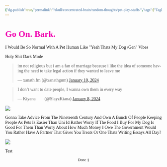 ```yaml
---
{"dg-publish":true,"permalink":"/skull/concentrated-brain/random-thoughts/pet-play-stuffs/","tags":["Tagless"],"noteIcon":""}
---
```


<style id="Force_Custom_Fonts" type="text/css">@font-face{font-style:normal;font-family:"Merriweather";src:local("Merriweather")}@font-face{font-style:bolder;font-family:"Merriweather";src:local("Merriweather")}@font-face{font-style:normal;font-family:"Merriweather";src:local("Merriweather");unicode-range:U+0-FF,U+2E80-9FFF,U+F900-FAFF,U+FE30-FE4F,U+20000-2FA1F}@font-face{font-style:bolder;font-family:"Merriweather";src:local("Merriweather");unicode-range:U+0-FF,U+2E80-9FFF,U+F900-FAFF,U+FE30-FE4F,U+20000-2FA1F}@font-face{font-style:normal;font-family:"Merriweather";src:local("Merriweather");unicode-range:U+0-FF}@font-face{font-style:bolder;font-family:"Merriweather";src:local("Merriweather");unicode-range:U+0-FF}:not(pre):not(code):not(textarea):not(tt):not(kbd):not(samp):not(var){font-family:"Merriweather"!important}pre,code,textarea,tt,kbd,samp,var{font-family:monospace!important}pre *,code *,textarea *,tt *,kbd *,samp *,var *{font-family:monospace!important}</style>


# <span style="color:#F000AF">Go On. Bark.</span>



I Would Be So Normal With A Pet Human
Like "Yeah Thats My Dog /Gen"  Vibes

Holy Shit
Dark Mode
    <blockquote class="twitter-tweet" data-theme="dark"><p lang="en" dir="ltr">im not religious but i am a fan of marriage because i like the idea of someone having the need to take legal action if they wanted to leave me</p>&mdash; xanath.fm (@xanathgum) <a href="https://twitter.com/xanathgum/status/1745168249367544110?ref_src=twsrc%5Etfw">January 10, 2024</a></blockquote> <script async src="https://platform.twitter.com/widgets.js" charset="utf-8"></script>
<blockquote class="twitter-tweet" data-theme="dark"><p lang="en" dir="ltr">I don’t want to date people, I wanna own them in every way</p>&mdash; Kiyana 🏳️‍⚧️ (@SlayzKiana) <a href="https://twitter.com/SlayzKiana/status/1744412380254392641?ref_src=twsrc%5Etfw">January 8, 2024</a></blockquote> <script async src="https://platform.twitter.com/widgets.js" charset="utf-8"></script>

![](https://i.imgur.com/2VzFV7K.png)

Gonna Take Advice From The Nineteenth Century And Own A Bunch Of People
Keeping People As Pets Is Easier Than Uni
Id Rather Worry If The Food I Buy For My Dog Is Good For Them Than Worry About How Much Money I Owe The Government
Would You Rather Have A Partner That Gives You Treats Or One Thats Writing Essays All Day?

![](https://i.imgur.com/u47eFT6.png)

Test


<center><sub>Done :)</sub></center>


<script src="https://utteranc.es/client.js"
        repo="WonderingGodling/My-Mind-Space"
        issue-term="title"
        theme="preferred-color-scheme"
        crossorigin="anonymous"
        async>
</script>